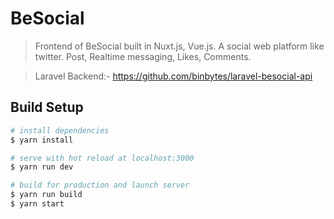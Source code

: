 # BeSocial

> Frontend of BeSocial built in Nuxt.js, Vue.js. A social web platform like twitter. Post, Realtime messaging, Likes, Comments.

> Laravel Backend:- https://github.com/binbytes/laravel-besocial-api

## Build Setup

``` bash
# install dependencies
$ yarn install

# serve with hot reload at localhost:3000
$ yarn run dev

# build for production and launch server
$ yarn run build
$ yarn start
```
